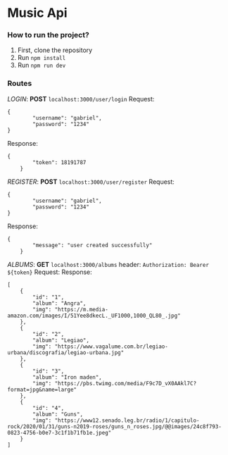 # Music Api

### How to run the project?

1. First, clone the repository
2. Run `npm install`
3. Run `npm run dev`

### Routes

_LOGIN_: **POST** `localhost:3000/user/login`
Request:
```
{
	    "username": "gabriel",
	    "password": "1234"
}
```
Response: 
```   
{
        "token": 18191787
    }
```

_REGISTER_: **POST** `localhost:3000/user/register`
Request:
```
{
	    "username": "gabriel",
	    "password": "1234"
}
```

Response: 
```   
{
	    "message": "user created successfully"
    }
```

_ALBUMS_: **GET** `localhost:3000/albums`
header: `Authorization: Bearer ${token}`
Request:
Response: 
```
[
	{
		"id": "1",
		"album": "Angra",
		"img": "https://m.media-amazon.com/images/I/51Yee8dkecL._UF1000,1000_QL80_.jpg"
	},
	{
		"id": "2",
		"album": "Legiao",
		"img": "https://www.vagalume.com.br/legiao-urbana/discografia/legiao-urbana.jpg"
	},
	{
		"id": "3",
		"album": "Iron maden",
		"img": "https://pbs.twimg.com/media/F9c7D_vX0AAkl7C?format=jpg&name=large"
	},
	{
		"id": "4",
		"album": "Guns",
		"img": "https://www12.senado.leg.br/radio/1/capitulo-rock/2020/01/31/guns-n2019-roses/guns_n_roses.jpg/@@images/24c8f793-0823-4756-b0e7-3c1f1b71fb1e.jpeg"
	}
]
```
